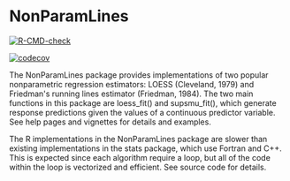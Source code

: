 # NonParamLines

<!-- badges: start -->
[![R-CMD-check](https://github.com/nhart985/NonParamLines/workflows/R-CMD-check/badge.svg)](https://github.com/nhart985/NonParamLines/actions)

[![codecov](https://codecov.io/gh/nhart985/NonParamLines/branch/main/graph/badge.svg?token=HY81882KXH)](https://codecov.io/gh/nhart985/NonParamLines)
<!-- badges: end -->


The NonParamLines package provides implementations of two popular nonparametric regression estimators: LOESS (Cleveland, 1979) and Friedman's running lines estimator (Friedman, 1984). The two main functions in this package are loess_fit() and supsmu_fit(), which generate response predictions given the values of a continuous predictor variable. See help pages and vignettes for details and examples. 

The R implementations in the NonParamLines package are slower than existing implementations in the stats package, which use Fortran and C++. This is expected since each algorithm require a loop, but all of the code within the loop is vectorized and efficient. See source code for details. 












